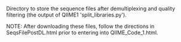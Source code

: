 Directory to store the sequence files after demultiplexing and quality filtering (the output of QIIME1 'split_libraries.py').

NOTE: After downloading these files, follow the directions in SeqsFilePostDL.html prior to entering into QIIME_Code_1.html.
